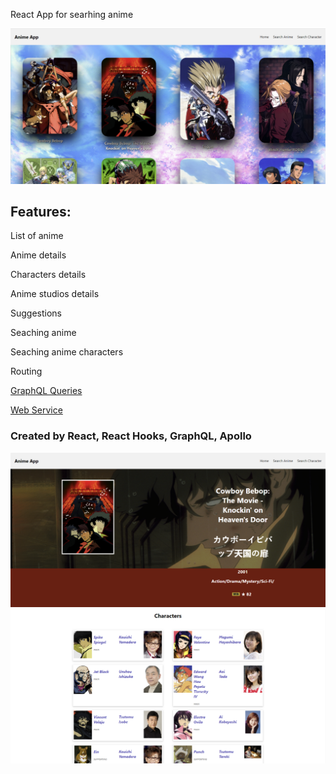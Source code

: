 React App for searhing anime

![preview](https://github.com/robertd2000/portfolio-app-next/blob/main/public/images/1.png?raw=true)

## Features:

List of anime

Anime details

Characters details

Anime studios details

Suggestions

Seaching anime

Seaching anime characters

Routing

[GraphQL Queries](https://anilist.co/graphiql?query)

[Web Service](https://anilist.co/)

### Created by React, React Hooks, GraphQL, Apollo


![preview](https://github.com/robertd2000/portfolio-app-next/blob/main/public/images/1_2.png?raw=true)
![preview](https://github.com/robertd2000/portfolio-app-next/blob/main/public/images/1_3.png?raw=true)

